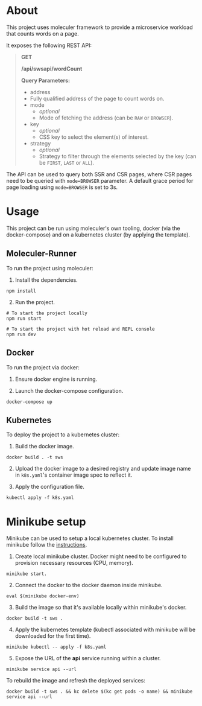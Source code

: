# About

This project uses moleculer framework to provide a microservice workload that counts words on a page.

It exposes the following REST API:

> **GET** 
> 
> **/api/swsapi/wordCount**
> 
> **Query Parameters:**
> - address
>  - Fully qualified address of the page to count words on.
> - mode 
>   - *optional* 
>   - Mode of fetching the address (can be `RAW` or `BROWSER`).
> - key
>   - *optional*
>   - CSS key to select the element(s) of interest.
> - strategy 
>   - *optional*
>   - Strategy to filter through the elements selected by the key (can be `FIRST`, `LAST` or `ALL`).

The API can be used to query both SSR and CSR pages, where CSR pages need to be queried with `mode=BROWSER` parameter.
A default grace period for page loading using `mode=BROWSER` is set to 3s. 

# Usage

This project can be run using moleculer's own tooling, docker (via the docker-compose) and on a kubernetes cluster (by applying the template).

## Moleculer-Runner

To run the project using moleculer:

1. Install the dependencies.
```shell
npm install
```

2. Run the project.
```shell
# To start the project locally
npm run start

# To start the project with hot reload and REPL console
npm run dev
```

## Docker

To run the project via docker:

1. Ensure docker engine is running.

2. Launch the docker-compose configuration.

```shell
docker-compose up
```

## Kubernetes

To deploy the project to a kubernetes cluster:

1. Build the docker image.

```shell
docker build . -t sws
```

2. Upload the docker image to a desired registry and update image name in `k8s.yaml`'s container image spec to reflect it.

3. Apply the configuration file.

```shell
kubectl apply -f k8s.yaml
```

# Minikube setup

Minikube can be used to setup a local kubernetes cluster. To install minikube follow the [instructions](https://minikube.sigs.k8s.io/docs/start/).

1. Create local minikube cluster. Docker might need to be configured to provision necessary resources (CPU, memory).

```shell
minikube start.
```

2. Connect the docker to the docker daemon inside minikube.

```shell
eval $(minikube docker-env)
```

3. Build the image so that it's available locally within minikube's docker.

```shell
docker build -t sws . 
```

4. Apply the kubernetes template (kubectl associated with minikube will be downloaded for the first time).

```shell
minikube kubectl -- apply -f k8s.yaml 
```

5. Expose the URL of the **api** service running within a cluster.

```shell
minikube service api --url 
```

To rebuild the image and refresh the deployed services:
```shell
docker build -t sws . && kc delete $(kc get pods -o name) && minikube service api --url      
```
